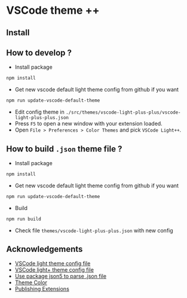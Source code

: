 # VSCode theme ++


## Install



## How to develop ?

- Install package

```sh
npm install
```

- Get new vscode default light theme config from github if you want 

```sh
npm run update-vscode-default-theme
```

- Edit config theme in `./src/themes/vscode-light-plus-plus/vscode-light-plus-plus.json` 
- Press `F5` to open a new window with your extension loaded.
- Open `File > Preferences > Color Themes` and pick `VSCode Light++`.

## How to build `.json` theme file ?

- Install package

```sh
npm install
```

- Get new vscode default light theme config from github if you want 

```sh
npm run update-vscode-default-theme
```

- Build

```sh
npm run build
```

- Check file `themes/vscode-light-plus-plus.json` with new config

## Acknowledgements

- [VSCode light theme config file](https://github.com/microsoft/vscode/blob/main/extensions/theme-defaults/themes/light_vs.json)
- [VSCode light+ theme config file](https://github.com/microsoft/vscode/blob/main/extensions/theme-defaults/themes/light_plus.json)
- [Use package json5 to parse .json file](https://github.com/json5/json5)
- [Theme Color](https://code.visualstudio.com/api/references/theme-color)
- [Publishing Extensions](https://code.visualstudio.com/api/working-with-extensions/publishing-extension)